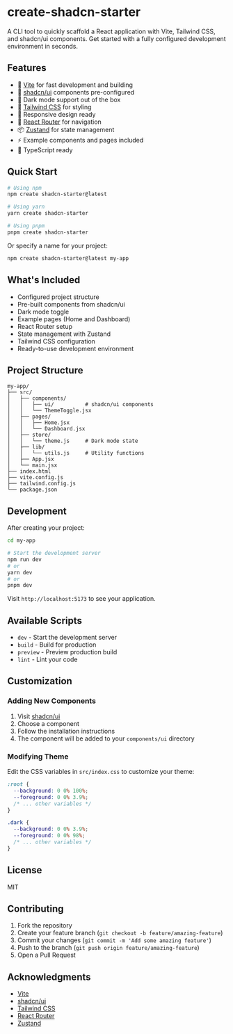 # create-shadcn-starter

A CLI tool to quickly scaffold a React application with Vite, Tailwind CSS, and shadcn/ui components. Get started with a fully configured development environment in seconds.

## Features

- 🚀 [Vite](https://vitejs.dev/) for fast development and building
- 🎨 [shadcn/ui](https://ui.shadcn.com/) components pre-configured
- 🌙 Dark mode support out of the box
- 🎯 [Tailwind CSS](https://tailwindcss.com/) for styling
- 📱 Responsive design ready
- 🧭 [React Router](https://reactrouter.com/) for navigation
- 📦 [Zustand](https://zustand-demo.pmnd.rs/) for state management
- ⚡️ Example components and pages included
- 🔧 TypeScript ready

## Quick Start

```bash
# Using npm
npm create shadcn-starter@latest

# Using yarn
yarn create shadcn-starter

# Using pnpm
pnpm create shadcn-starter
```

Or specify a name for your project:

```bash
npm create shadcn-starter@latest my-app
```

## What's Included

- Configured project structure
- Pre-built components from shadcn/ui
- Dark mode toggle
- Example pages (Home and Dashboard)
- React Router setup
- State management with Zustand
- Tailwind CSS configuration
- Ready-to-use development environment

## Project Structure

```
my-app/
├── src/
│   ├── components/
│   │   ├── ui/          # shadcn/ui components
│   │   └── ThemeToggle.jsx
│   ├── pages/
│   │   ├── Home.jsx
│   │   └── Dashboard.jsx
│   ├── store/
│   │   └── theme.js     # Dark mode state
│   ├── lib/
│   │   └── utils.js     # Utility functions
│   ├── App.jsx
│   └── main.jsx
├── index.html
├── vite.config.js
├── tailwind.config.js
└── package.json
```

## Development

After creating your project:

```bash
cd my-app

# Start the development server
npm run dev
# or
yarn dev
# or
pnpm dev
```

Visit `http://localhost:5173` to see your application.

## Available Scripts

- `dev` - Start the development server
- `build` - Build for production
- `preview` - Preview production build
- `lint` - Lint your code

## Customization

### Adding New Components

1. Visit [shadcn/ui](https://ui.shadcn.com/docs/components)
2. Choose a component
3. Follow the installation instructions
4. The component will be added to your `components/ui` directory

### Modifying Theme

Edit the CSS variables in `src/index.css` to customize your theme:

```css
:root {
  --background: 0 0% 100%;
  --foreground: 0 0% 3.9%;
  /* ... other variables */
}

.dark {
  --background: 0 0% 3.9%;
  --foreground: 0 0% 98%;
  /* ... other variables */
}
```

## License

MIT

## Contributing

1. Fork the repository
2. Create your feature branch (`git checkout -b feature/amazing-feature`)
3. Commit your changes (`git commit -m 'Add some amazing feature'`)
4. Push to the branch (`git push origin feature/amazing-feature`)
5. Open a Pull Request

## Acknowledgments

- [Vite](https://vitejs.dev/)
- [shadcn/ui](https://ui.shadcn.com/)
- [Tailwind CSS](https://tailwindcss.com/)
- [React Router](https://reactrouter.com/)
- [Zustand](https://zustand-demo.pmnd.rs/)